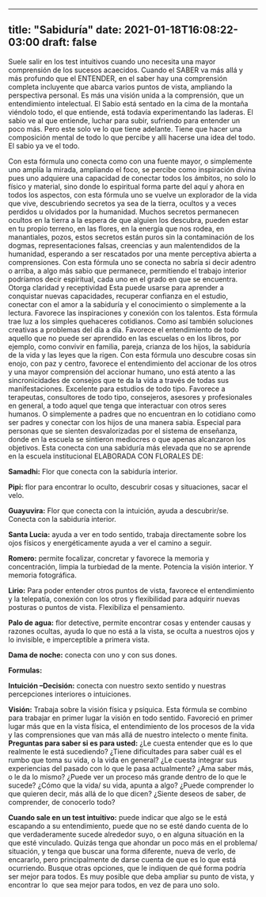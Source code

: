 
---
title: "Sabiduría"
date: 2021-01-18T16:08:22-03:00
draft: false
--- 
        

 



Suele salir en
 los test intuitivos cuando uno necesita una mayor comprensión de los sucesos
 acaecidos.
Cuando el
 SABER va más allá y más profundo que el ENTENDER, en el saber hay una
 comprensión completa incluyente que abarca varios puntos de vista, ampliando la
 perspectiva personal. Es más una visión unida a la comprensión, que un
 entendimiento intelectual.
El Sabio está
 sentado en la cima de la montaña viéndolo todo, el que entiende, está todavía
 experimentando las laderas. El sabio ve al que entiende, luchar para subir,
 sufriendo para entender un poco más. Pero este solo ve lo que tiene adelante.
 Tiene que hacer una composición mental de todo lo que percibe y allí hacerse
 una idea del todo. El sabio ya ve el todo.
 
Con esta
 fórmula uno conecta como con una fuente mayor, o simplemente uno amplía la
 mirada, ampliando el foco, se percibe como inspiración divina pues uno adquiere
 una capacidad de conectar todos los ámbitos, no solo lo físico y material, sino
 donde lo espiritual forma parte del aquí y ahora en todos los aspectos, con
 esta fórmula uno se vuelve un explorador de la vida que vive, descubriendo
 secretos ya sea de la tierra, ocultos y a veces perdidos u olvidados por la
 humanidad.
Muchos
 secretos permanecen ocultos en la tierra a la espera de que alguien los
 descubra, pueden estar en tu propio terreno, en las flores, en la energía que
 nos rodea, en manantiales, pozos, estos secretos están puros sin la
 contaminación de los dogmas, representaciones falsas, creencias y aun
 malentendidos de la humanidad, esperando a ser rescatados por una mente
 perceptiva abierta a comprensiones.
Con esta
 fórmula uno se conecta no sabría si decir adentro o arriba, a algo más sabio
 que permanece, permitiendo el trabajo interior podríamos decir espiritual, cada
 uno en el grado en que se encuentra. Otorga claridad y receptividad
Esta puede
 usarse para aprender a conquistar nuevas capacidades, recuperar confianza en el
 estudio, conectar con el amor a la sabiduría y el conocimiento o simplemente a
 la lectura. Favorece las inspiraciones y conexión con los talentos.
Esta fórmula
 trae luz a los simples quehaceres cotidianos. Como así también soluciones
 creativas a problemas del día a día.
Favorece el
 entendimiento de todo aquello que no puede ser aprendido en las escuelas o en
 los libros, por ejemplo, como convivir en familia, pareja, crianza de los
 hijos, la sabiduría de la vida y las leyes que la rigen.
Con esta
 fórmula uno descubre cosas sin enojo, con paz y centro, favorece el entendimiento
 del accionar de los otros y una mayor comprensión del accionar humano, uno está
 atento a las sincronicidades de consejos que te da la vida a través de todas
 sus manifestaciones.
Excelente para
 estudios de todo tipo.
Favorece a
 terapeutas, consultores de todo tipo, consejeros, asesores y profesionales en
 general, a todo aquel que tenga que interactuar con otros seres humanos.
O simplemente
 a padres que no encuentran en lo cotidiano como ser padres y conectar con los
 hijos de una manera sabia.
Especial para
 personas que se sienten desvalorizadas por el sistema de enseñanza, donde en la
 escuela se sintieron mediocres o que apenas alcanzaron los objetivos. Esta
 conecta con una sabiduría más elevada que no se aprende en la escuela
 institucional
ELABORADA CON FLORALES DE:


**Samadhi:**  Flor que conecta con la sabiduría interior.


**Pipi:**  flor para encontrar lo oculto, descubrir cosas y
 situaciones, sacar el velo.


**Guayuvira:**  Flor que conecta con la intuición, ayuda a
 descubrir/se. Conecta con la sabiduría interior.


**Santa Lucia:**  ayuda a ver en todo sentido, trabaja
 directamente sobre los ojos físicos y energéticamente ayuda a ver el camino a
 seguir.


**Romero:**  permite focalizar, concretar y favorece la memoria y
 concentración, limpia la turbiedad de la mente. Potencia la visión interior. Y
 memoria fotográfica.


**Lirio:**  Para poder entender otros puntos de vista, favorece
 el entendimiento y la telepatía, conexión con los otros y flexibilidad para
 adquirir nuevas posturas o puntos de vista. Flexibiliza el pensamiento.


**Palo de agua:**  flor detective, permite encontrar cosas y
 entender causas y razones ocultas, ayuda lo que no está a la vista, se oculta a
 nuestros ojos y lo invisible, e imperceptible a primera vista.


**Dama de noche:**  conecta con uno y con sus dones.
 


**Formulas:** 


**Intuición –Decisión:**  conecta con nuestro sexto sentido y nuestras
 percepciones interiores o intuiciones.


**Visión:**  Trabaja sobre la visión física y psíquica. Esta
 fórmula se combino para trabajar en primer lugar la visión en todo sentido.
 Favoreció en primer lugar más que en la vista física, el entendimiento de los
 procesos de la vida y las comprensiones que van más allá de nuestro intelecto o
 mente finita.
**Preguntas
 para saber si es para usted:**
¿Le cuesta entender que es lo que realmente le está
 sucediendo?
¿Tiene dificultades para saber cuál es el rumbo que
 toma su vida, o la vida en general?
¿Le cuesta integrar sus experiencias del pasado con
 lo que le pasa actualmente?
¿Ama saber más, o le da lo mismo?
¿Puede ver un proceso más grande dentro de lo que le
 sucede? ¿Cómo que la vida/ su vida, apunta a algo?
¿Puede comprender lo que quieren decir, más allá de
 lo que dicen?
¿Siente deseos de saber, de
 comprender, de conocerlo todo?
 
**Cuando sale en un test
 intuitivo:** puede indicar que algo se le está escapando
 a su entendimiento, puede que no se esté dando cuenta de lo que verdaderamente
 sucede alrededor suyo, o en alguna situación en la que esté vinculado.
Quizás
 tenga que ahondar un poco más en el problema/ situación, y tenga que buscar una
 forma diferente, nueva de verlo, de encararlo, pero principalmente de darse
 cuenta de que es lo que está ocurriendo. 
Busque
 otras opciones, que le indiquen de qué forma podría ser mejor para todos. Es
 muy posible que deba ampliar su punto de vista, y encontrar lo  que sea mejor para todos, en vez de para uno
 solo.
 




 
